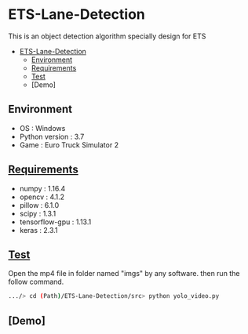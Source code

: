 # ETS-Lane-Detection

This is an object detection algorithm specially design for ETS

- [ETS-Lane-Detection](#ets-lane-detection)
  - [Environment](#environment)
  - [Requirements](#requirements)
  - [Test](#test)
  - [Demo]

## Environment

- OS : Windows
- Python version : 3.7
- Game : Euro Truck Simulator 2

## [Requirements](requirements.txt)

- numpy : 1.16.4
- opencv : 4.1.2
- pillow : 6.1.0
- scipy : 1.3.1
- tensorflow-gpu : 1.13.1
- keras : 2.3.1

## [Test](src/test/test.py)

Open the mp4 file in folder named "imgs" by any software.
then run the follow command.

```bash
.../> cd (Path)/ETS-Lane-Detection/src> python yolo_video.py
```
## [Demo]
